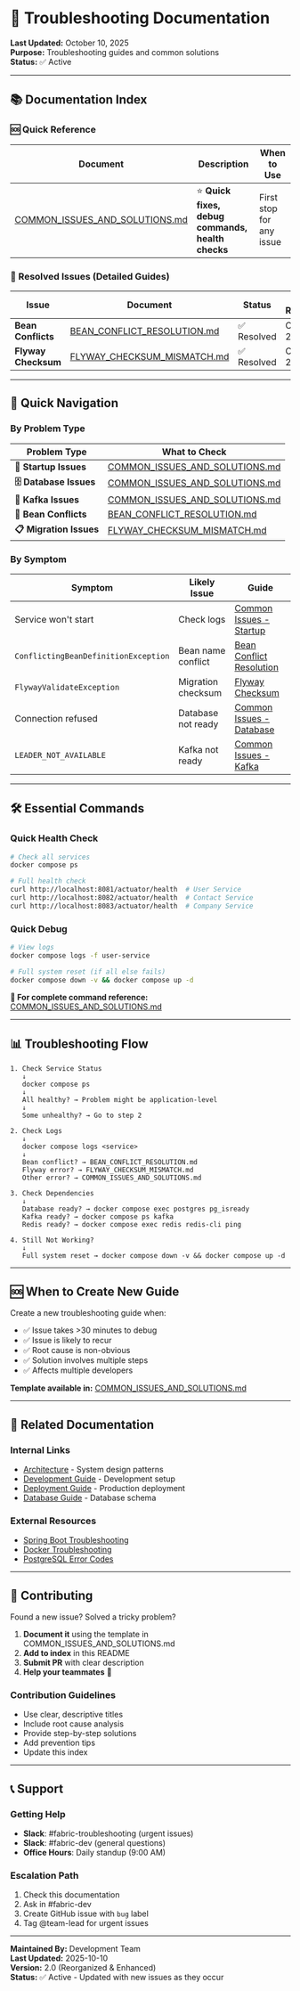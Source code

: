 # 🔧 Troubleshooting Documentation

**Last Updated:** October 10, 2025  
**Purpose:** Troubleshooting guides and common solutions  
**Status:** ✅ Active

---

## 📚 Documentation Index

### 🆘 Quick Reference

| Document                                                           | Description                                       | When to Use              |
| ------------------------------------------------------------------ | ------------------------------------------------- | ------------------------ |
| [COMMON_ISSUES_AND_SOLUTIONS.md](./COMMON_ISSUES_AND_SOLUTIONS.md) | ⭐ **Quick fixes, debug commands, health checks** | First stop for any issue |

### 🐛 Resolved Issues (Detailed Guides)

| Issue               | Document                                                     | Status      | Date Resolved |
| ------------------- | ------------------------------------------------------------ | ----------- | ------------- |
| **Bean Conflicts**  | [BEAN_CONFLICT_RESOLUTION.md](./BEAN_CONFLICT_RESOLUTION.md) | ✅ Resolved | Oct 7, 2025   |
| **Flyway Checksum** | [FLYWAY_CHECKSUM_MISMATCH.md](./FLYWAY_CHECKSUM_MISMATCH.md) | ✅ Resolved | Oct 6, 2025   |

---

## 🎯 Quick Navigation

### By Problem Type

| Problem Type            | What to Check                                                                      |
| ----------------------- | ---------------------------------------------------------------------------------- |
| **🚀 Startup Issues**   | [COMMON_ISSUES_AND_SOLUTIONS.md](./COMMON_ISSUES_AND_SOLUTIONS.md#startup-issues)  |
| **🗄️ Database Issues**  | [COMMON_ISSUES_AND_SOLUTIONS.md](./COMMON_ISSUES_AND_SOLUTIONS.md#database-issues) |
| **📨 Kafka Issues**     | [COMMON_ISSUES_AND_SOLUTIONS.md](./COMMON_ISSUES_AND_SOLUTIONS.md#kafka-issues)    |
| **🔗 Bean Conflicts**   | [BEAN_CONFLICT_RESOLUTION.md](./BEAN_CONFLICT_RESOLUTION.md)                       |
| **📋 Migration Issues** | [FLYWAY_CHECKSUM_MISMATCH.md](./FLYWAY_CHECKSUM_MISMATCH.md)                       |

### By Symptom

| Symptom                              | Likely Issue       | Guide                                                                        |
| ------------------------------------ | ------------------ | ---------------------------------------------------------------------------- |
| Service won't start                  | Check logs         | [Common Issues - Startup](./COMMON_ISSUES_AND_SOLUTIONS.md#startup-issues)   |
| `ConflictingBeanDefinitionException` | Bean name conflict | [Bean Conflict Resolution](./BEAN_CONFLICT_RESOLUTION.md)                    |
| `FlywayValidateException`            | Migration checksum | [Flyway Checksum](./FLYWAY_CHECKSUM_MISMATCH.md)                             |
| Connection refused                   | Database not ready | [Common Issues - Database](./COMMON_ISSUES_AND_SOLUTIONS.md#database-issues) |
| `LEADER_NOT_AVAILABLE`               | Kafka not ready    | [Common Issues - Kafka](./COMMON_ISSUES_AND_SOLUTIONS.md#kafka-issues)       |

---

## 🛠️ Essential Commands

### Quick Health Check

```bash
# Check all services
docker compose ps

# Full health check
curl http://localhost:8081/actuator/health  # User Service
curl http://localhost:8082/actuator/health  # Contact Service
curl http://localhost:8083/actuator/health  # Company Service
```

### Quick Debug

```bash
# View logs
docker compose logs -f user-service

# Full system reset (if all else fails)
docker compose down -v && docker compose up -d
```

**📖 For complete command reference:** [COMMON_ISSUES_AND_SOLUTIONS.md](./COMMON_ISSUES_AND_SOLUTIONS.md#debugging-commands)

---

## 📊 Troubleshooting Flow

```
1. Check Service Status
   ↓
   docker compose ps
   ↓
   All healthy? → Problem might be application-level
   ↓
   Some unhealthy? → Go to step 2

2. Check Logs
   ↓
   docker compose logs <service>
   ↓
   Bean conflict? → BEAN_CONFLICT_RESOLUTION.md
   Flyway error? → FLYWAY_CHECKSUM_MISMATCH.md
   Other error? → COMMON_ISSUES_AND_SOLUTIONS.md

3. Check Dependencies
   ↓
   Database ready? → docker compose exec postgres pg_isready
   Kafka ready? → docker compose ps kafka
   Redis ready? → docker compose exec redis redis-cli ping

4. Still Not Working?
   ↓
   Full system reset → docker compose down -v && docker compose up -d
```

---

## 🆘 When to Create New Guide

Create a new troubleshooting guide when:

- ✅ Issue takes >30 minutes to debug
- ✅ Issue is likely to recur
- ✅ Root cause is non-obvious
- ✅ Solution involves multiple steps
- ✅ Affects multiple developers

**Template available in:** [COMMON_ISSUES_AND_SOLUTIONS.md](./COMMON_ISSUES_AND_SOLUTIONS.md#when-to-create-a-new-troubleshooting-guide)

---

## 🔗 Related Documentation

### Internal Links

- [Architecture](../architecture/README.md) - System design patterns
- [Development Guide](../development/README.md) - Development setup
- [Deployment Guide](../deployment/README.md) - Production deployment
- [Database Guide](../database/DATABASE_GUIDE.md) - Database schema

### External Resources

- [Spring Boot Troubleshooting](https://docs.spring.io/spring-boot/docs/current/reference/html/howto.html)
- [Docker Troubleshooting](https://docs.docker.com/config/daemon/troubleshoot/)
- [PostgreSQL Error Codes](https://www.postgresql.org/docs/current/errcodes-appendix.html)

---

## 🤝 Contributing

Found a new issue? Solved a tricky problem?

1. **Document it** using the template in COMMON_ISSUES_AND_SOLUTIONS.md
2. **Add to index** in this README
3. **Submit PR** with clear description
4. **Help your teammates** 🎉

### Contribution Guidelines

- Use clear, descriptive titles
- Include root cause analysis
- Provide step-by-step solutions
- Add prevention tips
- Update this index

---

## 📞 Support

### Getting Help

- **Slack**: #fabric-troubleshooting (urgent issues)
- **Slack**: #fabric-dev (general questions)
- **Office Hours**: Daily standup (9:00 AM)

### Escalation Path

1. Check this documentation
2. Ask in #fabric-dev
3. Create GitHub issue with `bug` label
4. Tag @team-lead for urgent issues

---

**Maintained By:** Development Team  
**Last Updated:** 2025-10-10  
**Version:** 2.0 (Reorganized & Enhanced)  
**Status:** ✅ Active - Updated with new issues as they occur
